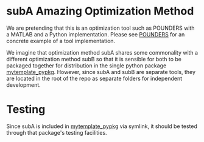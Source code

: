 subA Amazing Optimization Method
======================================
We are pretending that this is an optimization tool such as POUNDERS with a
MATLAB and a Python implementation.  Please see
[POUNDERS](https://github.com/POptUS/IBCDFO/blob/main/pounders) for an concrete
example of a tool implementation.

We imagine that optimization method subA shares some commonality with a
different optimization method subB so that it is sensible for both to be
packaged together for distribution in the single python package
[mytemplate_pypkg](https://github.com/POptUS/template_repo/tree/main/mytemplate_pypkg/src/mytemplate).
However, since subA and subB are separate tools, they are located in the root of
the repo as separate folders for independent development.

Testing
=======
Since subA is included in
[mytemplate_pypkg](https://github.com/POptUS/template_repo/tree/main/mytemplate_pypkg/src/mytemplate)
via symlink, it should be tested through that package's testing facilities.
